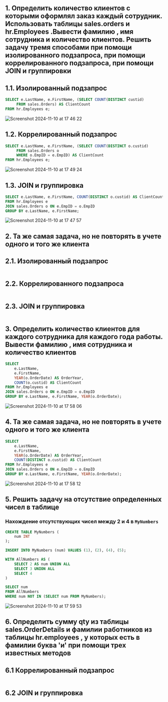 ## 1. Определить количество клиентов с которыми оформлял заказ каждый сотрудник. Использовать таблицы sales.orders и hr.Employees .Вывести фамилию , имя сотрудника и количество клиентов. Решить задачу тремя способами при помощи изолированного подзапроса, при помощи коррелированного подзапроса, при помощи JOIN и группировки

## 1.1. Изолированный подзапрос

```sql
SELECT e.LastName, e.FirstName, (SELECT COUNT(DISTINCT custid) 
     FROM sales.Orders) AS ClientCount
FROM hr.Employees e;
```

![Screenshot 2024-11-10 at 17 46 22](https://github.com/user-attachments/assets/cbc875aa-d349-4c99-9d1c-827ac28dd786)

## 1.2. Коррелированный подзапрос

```sql
SELECT e.LastName, e.FirstName, (SELECT COUNT(DISTINCT o.custid) 
     FROM sales.Orders o
     WHERE o.EmpID = e.EmpID) AS ClientCount
FROM hr.Employees e;
```
![Screenshot 2024-11-10 at 17 49 24](https://github.com/user-attachments/assets/bc8b5272-4a58-4f08-87f1-341ca0aeff8e)

## 1.3. JOIN и группировка

```sql
SELECT e.LastName, e.FirstName, COUNT(DISTINCT o.custid) AS ClientCount
FROM hr.Employees e
JOIN sales.Orders o ON e.EmpID = o.EmpID
GROUP BY e.LastName, e.FirstName;
```

![Screenshot 2024-11-10 at 17 47 57](https://github.com/user-attachments/assets/e0f7b643-c50d-4985-9bc0-246a835a23c9)

## 2. Та же самая задача, но не повторять в учете одного и того же клиента

## 2.1. Изолированный подзапрос

```sql

```

## 2.2. Коррелированного подзапроса

```sql

```

## 2.3. JOIN и группировка

```sql

```

## 3. Определить количество клиентов для каждого сотрудника для каждого года работы. Вывести фамилию , имя сотрудника и количество клиентов

```sql
SELECT 
    e.LastName,
    e.FirstName,
    YEAR(o.OrderDate) AS OrderYear,
    COUNT(o.custid) AS ClientCount
FROM hr.Employees e
JOIN sales.Orders o ON e.EmpID = o.EmpID
GROUP BY e.LastName, e.FirstName, YEAR(o.OrderDate);
```

![Screenshot 2024-11-10 at 17 58 06](https://github.com/user-attachments/assets/eafd31fb-3e89-4965-8b77-d8d6b2697e64)


## 4. Та же самая задача, но не повторять в учете одного и того же клиента

```sql
SELECT 
    e.LastName,
    e.FirstName,
    YEAR(o.OrderDate) AS OrderYear,
    COUNT(DISTINCT o.custid) AS ClientCount
FROM hr.Employees e
JOIN sales.Orders o ON e.EmpID = o.EmpID
GROUP BY e.LastName, e.FirstName, YEAR(o.OrderDate);
```

![Screenshot 2024-11-10 at 17 58 12](https://github.com/user-attachments/assets/25be42c9-9690-4a47-8b7c-83741597bb01)

## 5. Решить задачу на отсутствие определенных чисел в таблице

### Нахождение отсутствующих чисел между 2 и 4 в `MyNumbers`

```sql
CREATE TABLE MyNumbers (
    num INT
);

INSERT INTO MyNumbers (num) VALUES (1), (2), (4), (5);

WITH AllNumbers AS (
    SELECT 2 AS num UNION ALL
    SELECT 3 UNION ALL
    SELECT 4
)

SELECT num
FROM AllNumbers
WHERE num NOT IN (SELECT num FROM MyNumbers);
```

![Screenshot 2024-11-10 at 17 59 53](https://github.com/user-attachments/assets/be92297a-6127-40a0-b36d-55873b18ffc4)

## 6. Определить сумму qty из таблицы sales.OrderDetails и фамилии работников из таблицы hr.employees , у которых есть в фамилии буква 'и' при помощи трех известных методов
   
## 6.1 Коррелированный подзапрос

```sql

```

## 6.2 JOIN и группировка

```sql

```
